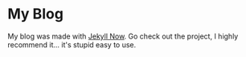 # My Blog

My blog was made with [Jekyll Now](https://github.com/barryclark/jekyll-now). Go check out the project, I highly recommend it... it's stupid easy to use.
